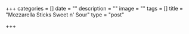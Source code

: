 +++
categories = []
date = ""
description = ""
image = ""
tags = []
title = "Mozzarella Sticks Sweet n' Sour"
type = "post"

+++

